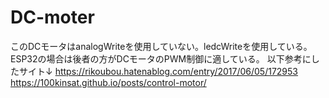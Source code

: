 # DC-moter
このDCモータはanalogWriteを使用していない。ledcWriteを使用している。ESP32の場合は後者の方がDCモータのPWM制御に適している。
以下参考にしたサイト↓
https://rikoubou.hatenablog.com/entry/2017/06/05/172953
https://100kinsat.github.io/posts/control-motor/
